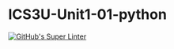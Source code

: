 # ICS3U-Unit1-01-python

[![GitHub's Super Linter](https://github.com/aymen-alsammarraie/ICS3U-Unit1-01-python/workflows/GitHub's%20Super%20Linter/badge.svg)](https://github.com/aymen-alsammarraie/ICS3U-Unit1-01-python/actions)
